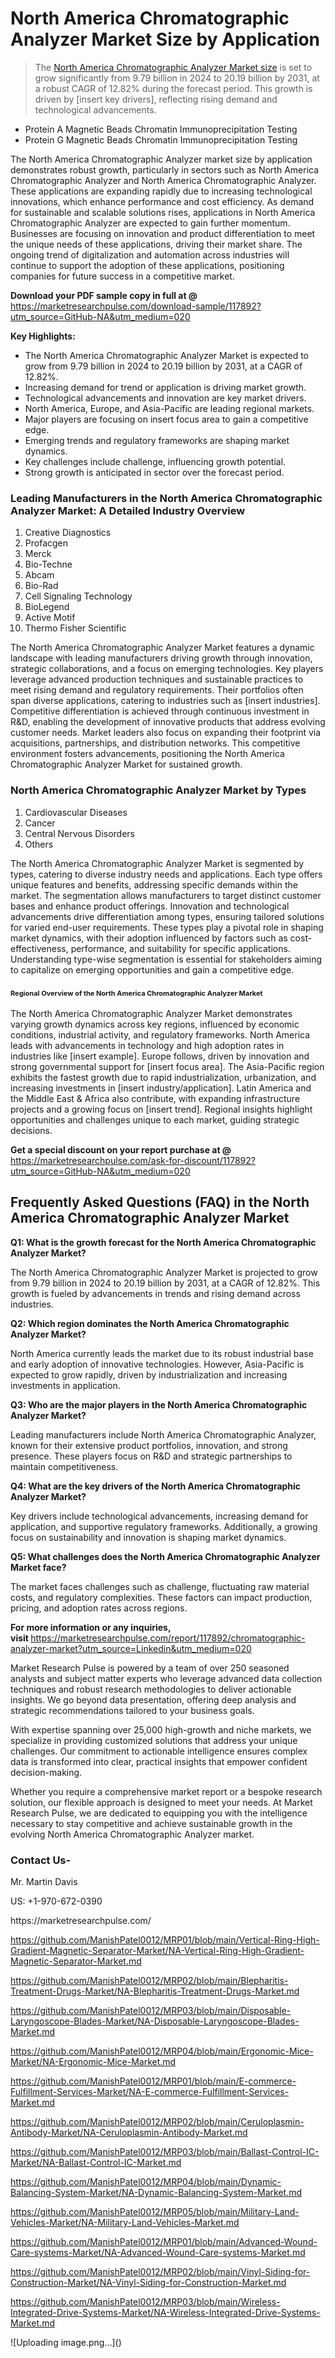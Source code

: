<h1>North America Chromatographic Analyzer Market&nbsp;Size by Application</h1><blockquote><p>The <a href="https://marketresearchpulse.com/download-sample/117892?utm_source=GitHub-NA&amp;utm_medium=020">North America Chromatographic Analyzer Market size</a> is set to grow significantly from 9.79 billion in 2024 to 20.19 billion by 2031, at a robust CAGR of 12.82% during the forecast period. This growth is driven by [insert key drivers], reflecting rising demand and technological advancements.</p></blockquote><ul><li>Protein A Magnetic Beads Chromatin Immunoprecipitation Testing<li> Protein G Magnetic Beads Chromatin Immunoprecipitation Testing</li></ul><p>The North America Chromatographic Analyzer market size by application demonstrates robust growth, particularly in sectors such as North America Chromatographic Analyzer and North America Chromatographic Analyzer. These applications are expanding rapidly due to increasing technological innovations, which enhance performance and cost efficiency. As demand for sustainable and scalable solutions rises, applications in North America Chromatographic Analyzer are expected to gain further momentum. Businesses are focusing on innovation and product differentiation to meet the unique needs of these applications, driving their market share. The ongoing trend of digitalization and automation across industries will continue to support the adoption of these applications, positioning companies for future success in a competitive market.</p><p><strong>Download your PDF sample copy in full at @ </strong><a href="https://marketresearchpulse.com/download-sample/117892?utm_source=GitHub-NA&amp;utm_medium=020">https://marketresearchpulse.com/download-sample/117892?utm_source=GitHub-NA&amp;utm_medium=020</a></p><p><strong>Key Highlights: </strong></p><ul><li>The North America Chromatographic Analyzer Market is expected to grow from 9.79 billion in 2024 to 20.19 billion by 2031, at a CAGR of 12.82%.</li><li>Increasing demand for trend or application is driving market growth.</li><li>Technological advancements and innovation are key market drivers.</li><li>North America, Europe, and Asia-Pacific are leading regional markets.</li><li>Major players are focusing on insert focus area to gain a competitive edge.</li><li>Emerging trends and regulatory frameworks are shaping market dynamics.</li><li>Key challenges include challenge, influencing growth potential.</li><li>Strong growth is anticipated in sector over the forecast period.</li></ul><h3>Leading Manufacturers in the North America Chromatographic Analyzer Market: A Detailed Industry Overview</h3><ol><li>Creative Diagnostics</li><li>Profacgen</li><li>Merck</li><li>Bio-Techne</li><li>Abcam</li><li>Bio-Rad</li><li>Cell Signaling Technology</li><li>BioLegend</li><li>Active Motif</li><li>Thermo Fisher Scientific</li></ol><div class="flex max-w-full flex-col flex-grow"><div class="min-h-8 text-message flex w-full flex-col items-end gap-2 whitespace-normal break-words [.text-message+&amp;]:mt-5" dir="auto" data-message-author-role="assistant" data-message-id="fd8432e4-4910-450d-b182-61b7bfb0a01f" data-message-model-slug="gpt-4o"><div class="flex w-full flex-col gap-1 empty:hidden first:pt-[3px]"><div class="markdown prose w-full break-words dark:prose-invert light"><p>The North America Chromatographic Analyzer Market features a dynamic landscape with leading manufacturers driving growth through innovation, strategic collaborations, and a focus on emerging technologies. Key players leverage advanced production techniques and sustainable practices to meet rising demand and regulatory requirements. Their portfolios often span diverse applications, catering to industries such as [insert industries]. Competitive differentiation is achieved through continuous investment in R&amp;D, enabling the development of innovative products that address evolving customer needs. Market leaders also focus on expanding their footprint via acquisitions, partnerships, and distribution networks. This competitive environment fosters advancements, positioning the North America Chromatographic Analyzer Market for sustained growth.</p></div></div></div></div><h3>North America Chromatographic Analyzer Market by Types</h3><ol><li>Cardiovascular Diseases<li> Cancer<li> Central Nervous Disorders<li> Others</li></ol><div class="flex max-w-full flex-col flex-grow"><div class="min-h-8 text-message flex w-full flex-col items-end gap-2 whitespace-normal break-words [.text-message+&amp;]:mt-5" dir="auto" data-message-author-role="assistant" data-message-id="084470be-0bb7-4664-bddf-5156b4f41249" data-message-model-slug="gpt-4o-mini"><div class="flex w-full flex-col gap-1 empty:hidden first:pt-[3px]"><div class="markdown prose w-full break-words dark:prose-invert light"><p>The North America Chromatographic Analyzer Market is segmented by types, catering to diverse industry needs and applications. Each type offers unique features and benefits, addressing specific demands within the market. The segmentation allows manufacturers to target distinct customer bases and enhance product offerings. Innovation and technological advancements drive differentiation among types, ensuring tailored solutions for varied end-user requirements. These types play a pivotal role in shaping market dynamics, with their adoption influenced by factors such as cost-effectiveness, performance, and suitability for specific applications. Understanding type-wise segmentation is essential for stakeholders aiming to capitalize on emerging opportunities and gain a competitive edge.</p></div></div></div></div><h3><span style="font-size: 11px;">Regional Overview of the North America Chromatographic Analyzer Market</span></h3><div class="flex max-w-full flex-col flex-grow"><div class="min-h-8 text-message flex w-full flex-col items-end gap-2 whitespace-normal break-words [.text-message+&amp;]:mt-5" dir="auto" data-message-author-role="assistant" data-message-id="e9038762-ce64-4e30-91c9-9bd413514231" data-message-model-slug="gpt-4o-mini"><div class="flex w-full flex-col gap-1 empty:hidden first:pt-[3px]"><div class="markdown prose w-full break-words dark:prose-invert light"><p>The North America Chromatographic Analyzer Market demonstrates varying growth dynamics across key regions, influenced by economic conditions, industrial activity, and regulatory frameworks. North America leads with advancements in technology and high adoption rates in industries like [insert example]. Europe follows, driven by innovation and strong governmental support for [insert focus area]. The Asia-Pacific region exhibits the fastest growth due to rapid industrialization, urbanization, and increasing investments in [insert industry/application]. Latin America and the Middle East &amp; Africa also contribute, with expanding infrastructure projects and a growing focus on [insert trend]. Regional insights highlight opportunities and challenges unique to each market, guiding strategic decisions.</p></div></div></div></div><p><strong>Get a special discount on your report purchase at @ </strong><a href="https://marketresearchpulse.com/ask-for-discount/117892?utm_source=GitHub-NA&amp;utm_medium=020">https://marketresearchpulse.com/ask-for-discount/117892?utm_source=GitHub-NA&amp;utm_medium=020</a></p><h2>Frequently Asked Questions (FAQ) in the North America Chromatographic Analyzer Market</h2><p><strong>Q1: What is the growth forecast for the North America Chromatographic Analyzer Market?</strong></p><p>The North America Chromatographic Analyzer Market is projected to grow from 9.79 billion in 2024 to 20.19 billion by 2031, at a CAGR of 12.82%. This growth is fueled by advancements in trends and rising demand across industries.</p><p><strong>Q2: Which region dominates the North America Chromatographic Analyzer Market?</strong></p><p>North America currently leads the market due to its robust industrial base and early adoption of innovative technologies. However, Asia-Pacific is expected to grow rapidly, driven by industrialization and increasing investments in application.</p><p><strong>Q3: Who are the major players in the North America Chromatographic Analyzer Market?</strong></p><p>Leading manufacturers include North America Chromatographic Analyzer, known for their extensive product portfolios, innovation, and strong presence. These players focus on R&amp;D and strategic partnerships to maintain competitiveness.</p><p><strong>Q4: What are the key drivers of the North America Chromatographic Analyzer Market?</strong></p><p>Key drivers include technological advancements, increasing demand for application, and supportive regulatory frameworks. Additionally, a growing focus on sustainability and innovation is shaping market dynamics.</p><p><strong>Q5: What challenges does the North America Chromatographic Analyzer Market face?</strong></p><p>The market faces challenges such as challenge, fluctuating raw material costs, and regulatory complexities. These factors can impact production, pricing, and adoption rates across regions.</p><p><strong>For more information or any inquiries, visit&nbsp;</strong><a href="https://marketresearchpulse.com/report/117892/chromatographic-analyzer-market?utm_source=Linkedin&utm_medium=020">https://marketresearchpulse.com/report/117892/chromatographic-analyzer-market?utm_source=Linkedin&utm_medium=020</a></p><p>Market Research Pulse is powered by a team of over 250 seasoned analysts and subject matter experts who leverage advanced data collection techniques and robust research methodologies to deliver actionable insights. We go beyond data presentation, offering deep analysis and strategic recommendations tailored to your business goals.</p><p>With expertise spanning over 25,000 high-growth and niche markets, we specialize in providing customized solutions that address your unique challenges. Our commitment to actionable intelligence ensures complex data is transformed into clear, practical insights that empower confident decision-making.</p><p>Whether you require a comprehensive market report or a bespoke research solution, our flexible approach is designed to meet your needs. At Market Research Pulse, we are dedicated to equipping you with the intelligence necessary to stay competitive and achieve sustainable growth in the evolving North America Chromatographic Analyzer market.</p><h3><strong>Contact Us-</strong></h3><p>Mr. Martin Davis</p><p>US: +1-970-672-0390</p><p>https://marketresearchpulse.com/</p><p><a href="https://github.com/ManishPatel0012/MRP01/blob/main/Vertical-Ring-High-Gradient-Magnetic-Separator-Market/NA-Vertical-Ring-High-Gradient-Magnetic-Separator-Market.md">https://github.com/ManishPatel0012/MRP01/blob/main/Vertical-Ring-High-Gradient-Magnetic-Separator-Market/NA-Vertical-Ring-High-Gradient-Magnetic-Separator-Market.md</a></p><p><a href="https://github.com/ManishPatel0012/MRP02/blob/main/Blepharitis-Treatment-Drugs-Market/NA-Blepharitis-Treatment-Drugs-Market.md">https://github.com/ManishPatel0012/MRP02/blob/main/Blepharitis-Treatment-Drugs-Market/NA-Blepharitis-Treatment-Drugs-Market.md</a></p><p><a href="https://github.com/ManishPatel0012/MRP03/blob/main/Disposable-Laryngoscope-Blades-Market/NA-Disposable-Laryngoscope-Blades-Market.md">https://github.com/ManishPatel0012/MRP03/blob/main/Disposable-Laryngoscope-Blades-Market/NA-Disposable-Laryngoscope-Blades-Market.md</a></p><p><a href="https://github.com/ManishPatel0012/MRP04/blob/main/Ergonomic-Mice-Market/NA-Ergonomic-Mice-Market.md">https://github.com/ManishPatel0012/MRP04/blob/main/Ergonomic-Mice-Market/NA-Ergonomic-Mice-Market.md</a></p><p><a href="https://github.com/ManishPatel0012/MRP01/blob/main/E-commerce-Fulfillment-Services-Market/NA-E-commerce-Fulfillment-Services-Market.md">https://github.com/ManishPatel0012/MRP01/blob/main/E-commerce-Fulfillment-Services-Market/NA-E-commerce-Fulfillment-Services-Market.md</a></p><p><a href="https://github.com/ManishPatel0012/MRP02/blob/main/Ceruloplasmin-Antibody-Market/NA-Ceruloplasmin-Antibody-Market.md">https://github.com/ManishPatel0012/MRP02/blob/main/Ceruloplasmin-Antibody-Market/NA-Ceruloplasmin-Antibody-Market.md</a></p><p><a href="https://github.com/ManishPatel0012/MRP03/blob/main/Ballast-Control-IC-Market/NA-Ballast-Control-IC-Market.md">https://github.com/ManishPatel0012/MRP03/blob/main/Ballast-Control-IC-Market/NA-Ballast-Control-IC-Market.md</a></p><p><a href="https://github.com/ManishPatel0012/MRP04/blob/main/Dynamic-Balancing-System-Market/NA-Dynamic-Balancing-System-Market.md">https://github.com/ManishPatel0012/MRP04/blob/main/Dynamic-Balancing-System-Market/NA-Dynamic-Balancing-System-Market.md</a></p><p><a href="https://github.com/ManishPatel0012/MRP05/blob/main/Military-Land-Vehicles-Market/NA-Military-Land-Vehicles-Market.md">https://github.com/ManishPatel0012/MRP05/blob/main/Military-Land-Vehicles-Market/NA-Military-Land-Vehicles-Market.md</a></p><p><a href="https://github.com/ManishPatel0012/MRP01/blob/main/Advanced-Wound-Care-systems-Market/NA-Advanced-Wound-Care-systems-Market.md">https://github.com/ManishPatel0012/MRP01/blob/main/Advanced-Wound-Care-systems-Market/NA-Advanced-Wound-Care-systems-Market.md</a></p><p><a href="https://github.com/ManishPatel0012/MRP02/blob/main/Vinyl-Siding-for-Construction-Market/NA-Vinyl-Siding-for-Construction-Market.md">https://github.com/ManishPatel0012/MRP02/blob/main/Vinyl-Siding-for-Construction-Market/NA-Vinyl-Siding-for-Construction-Market.md</a></p><p><a href="https://github.com/ManishPatel0012/MRP03/blob/main/Wireless-Integrated-Drive-Systems-Market/NA-Wireless-Integrated-Drive-Systems-Market.md">https://github.com/ManishPatel0012/MRP03/blob/main/Wireless-Integrated-Drive-Systems-Market/NA-Wireless-Integrated-Drive-Systems-Market.md</a></p>
![Uploading image.png…]()

